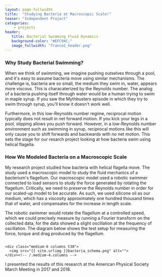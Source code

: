```yaml
---
layout: page-fullwidth
title:  "Studying Bacteria at Macroscopic Scale!"
teaser: "Independent Project"
categories:
    - projects
header:
   title: Bacterial Swimming Fluid Dynamics
   background-color: "#EFC94C;"
   image_fullwidth: "france2_header.png"
---
```


### Why Study Bacterial Swimming?

When we think of swimming, we imagine pushing outselves through a pool, and it's easy to assume bacteria move using similar mechanisms. The challenge is, bacteria are so small, the medium they swim in, water, appears more viscous. This is characaterized by the Reynolds number. The analog of a bacteria pushing itself through water would be a human trying to swim in maple syrup. If you saw the Mythbusters episode in which they try to swim through syrup, you'll know it doesn't work well. 

Furthermore, in this low-Reynolds number regime, reciprocal motion typically does not result in net forward motion. If you kick your legs in a pool, slipping allows you push forward. However, in a low-Reynolds number environment such as swimming in syrup, reciprocal motions like this will only cause you to shift forwards and backwards with no net motion. This sets the stage for our resarch project looking at how bacteria swim using helical flagella. 

### How We Modeled Bacteria on a Macroscopic Scale

My research project studied how bacteria with helical flagella move. The study used a macroscopic model to study the fluid mechanics of a bacterium's flagellum. Our macroscopic model used a robotic swimmer connected to load sensors to study the force generated by rotating the flagellum. Critically, we need to preserve the Reynolds number in order for our scaled-up model to be accurate. As such, we used silicone oil as our medium, which has a viscosity approximately one hundred thousand times that of water, and compensates for the increase in length scale.

The robotic swimmer would rotate the flagellum at a controlled speed, which we could precisely measure by running a Fourier transform on the collected data, for the data showed a slight oscillation at the frequency of oscillation. The diagram below shows the test setup for measuring the force, torque and drag produced by the flagellum. 

<div class="row">
    <div class="medium-6 columns t30">
    <img src="{{ site.urlimg }}bacteria_robot.png" alt="">
    </div><!-- /.medium-4.columns -->

    <div class="medium-6 columns t30">
      <img src="{{ site.urlimg }}bacteria_schema.png" alt="">
    </div><!-- /.medium-4.columns -->

</div><!-- /.row -->

I presented the results of this research at the American Physical Society March Meeting in 2017 and 2018.